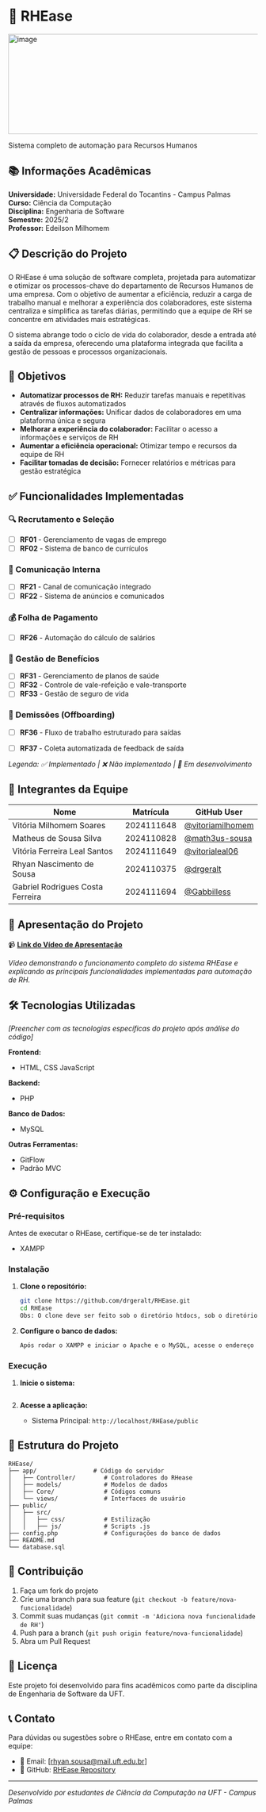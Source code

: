 # 💼 RHEase

<img width="777" height="202" alt="image" src="https://github.com/user-attachments/assets/a8f8eb07-5703-458e-8c70-ce1bd9c591af" />

Sistema completo de automação para Recursos Humanos

## 📚 Informações Acadêmicas

**Universidade:** Universidade Federal do Tocantins - Campus Palmas  
**Curso:** Ciência da Computação  
**Disciplina:** Engenharia de Software  
**Semestre:** 2025/2  
**Professor:** Edeilson Milhomem

## 📋 Descrição do Projeto

O RHEase é uma solução de software completa, projetada para automatizar e otimizar os processos-chave do departamento de Recursos Humanos de uma empresa. Com o objetivo de aumentar a eficiência, reduzir a carga de trabalho manual e melhorar a experiência dos colaboradores, este sistema centraliza e simplifica as tarefas diárias, permitindo que a equipe de RH se concentre em atividades mais estratégicas.

O sistema abrange todo o ciclo de vida do colaborador, desde a entrada até a saída da empresa, oferecendo uma plataforma integrada que facilita a gestão de pessoas e processos organizacionais.

## 🎯 Objetivos

- **Automatizar processos de RH:** Reduzir tarefas manuais e repetitivas através de fluxos automatizados
- **Centralizar informações:** Unificar dados de colaboradores em uma plataforma única e segura
- **Melhorar a experiência do colaborador:** Facilitar o acesso a informações e serviços de RH
- **Aumentar a eficiência operacional:** Otimizar tempo e recursos da equipe de RH
- **Facilitar tomadas de decisão:** Fornecer relatórios e métricas para gestão estratégica

## ✅ Funcionalidades Implementadas

### 🔍 Recrutamento e Seleção
- [ ] **RF01** - Gerenciamento de vagas de emprego
- [ ] **RF02** - Sistema de banco de currículos

### 💬 Comunicação Interna
- [ ] **RF21** - Canal de comunicação integrado
- [ ] **RF22** - Sistema de anúncios e comunicados

### 💰 Folha de Pagamento
- [ ] **RF26** - Automação do cálculo de salários

### 🏥 Gestão de Benefícios
- [ ] **RF31** - Gerenciamento de planos de saúde
- [ ] **RF32** - Controle de vale-refeição e vale-transporte
- [ ] **RF33** - Gestão de seguro de vida

### 👋 Demissões (Offboarding)
- [ ] **RF36** - Fluxo de trabalho estruturado para saídas
- [ ] **RF37** - Coleta automatizada de feedback de saída


*Legenda: ✅ Implementado | ❌ Não implementado | 🔄 Em desenvolvimento*

## 👥 Integrantes da Equipe

| Nome                          | Matrícula   | GitHub User                                           |
|-------------------------------|-------------|-------------------------------------------------------|
| Vitória Milhomem Soares       | 2024111648  | [@vitoriamilhomem](https://github.com/vitoriamilhomem)|
| Matheus de Sousa Silva   | 2024110828  | [@math3us-sousa](https://github.com/math3us-sousa)         |
| Vitória Ferreira Leal Santos | 2024111649  | [@vitorialeal06](https://github.com/vitorialeal06)     |
| Rhyan Nascimento de Sousa     | 2024110375  | [@drgeralt](https://github.com/drgeralt)              |
| Gabriel Rodrigues Costa Ferreira | 2024111694 | [@Gabbilless](https://github.com/Gabbilless)        |

## 🎥 Apresentação do Projeto

📹 **[Link do Vídeo de Apresentação](https://youtu.be/N42ZZCQRpSQ)**

*Vídeo demonstrando o funcionamento completo do sistema RHEase e explicando as principais funcionalidades implementadas para automação de RH.*

## 🛠️ Tecnologias Utilizadas

*[Preencher com as tecnologias específicas do projeto após análise do código]*

**Frontend:**
- HTML, CSS JavaScript

**Backend:**
- PHP

**Banco de Dados:**
- MySQL

**Outras Ferramentas:**
- GitFlow
- Padrão MVC

## ⚙️ Configuração e Execução

### Pré-requisitos

Antes de executar o RHEase, certifique-se de ter instalado:

- XAMPP

### Instalação

1. **Clone o repositório:**
   ```bash
   git clone https://github.com/drgeralt/RHEase.git
   cd RHEase
   Obs: O clone deve ser feito sob o diretório htdocs, sob o diretório de instalação do XAMPP
   ```


2. **Configure o banco de dados:**
   ```bash
   Após rodar o XAMPP e iniciar o Apache e o MySQL, acesse o endereço 127.0.0.1, vá em phpadmin e use o backup do banco de dados chamado database.db
   ```


### Execução

1. **Inicie o sistema:**
   ```Inicie o Apache e MySQL a partir do XAMPP Control panel
   ```

2. **Acesse a aplicação:**
    - Sistema Principal: `http://localhost/RHEase/public`


## 📁 Estrutura do Projeto

```
RHEase/
├── app/                # Código do servidor
│   ├── Controller/        # Controladores do RHease
│   ├── models/            # Modelos de dados
│   ├── Core/              # Códigos comuns
│   └── views/             # Interfaces de usuário
├── public/              
│   ├── src/
│   │   ├── css/           # Estilização
│   │   ├── js/            # Scripts .js
├── config.php             # Configurações do banco de dados
├── README.md
└── database.sql
```

## 🤝 Contribuição

1. Faça um fork do projeto
2. Crie uma branch para sua feature (`git checkout -b feature/nova-funcionalidade`)
3. Commit suas mudanças (`git commit -m 'Adiciona nova funcionalidade de RH'`)
4. Push para a branch (`git push origin feature/nova-funcionalidade`)
5. Abra um Pull Request

## 📄 Licença

Este projeto foi desenvolvido para fins acadêmicos como parte da disciplina de Engenharia de Software da UFT.

## 📞 Contato

Para dúvidas ou sugestões sobre o RHEase, entre em contato com a equipe:

- 📧 Email: [rhyan.sousa@mail.uft.edu.br]
- 🐙 GitHub: [RHEase Repository](https://github.com/drgeralt/RHEase)

---

*Desenvolvido️ por estudantes de Ciência da Computação na UFT - Campus Palmas*
